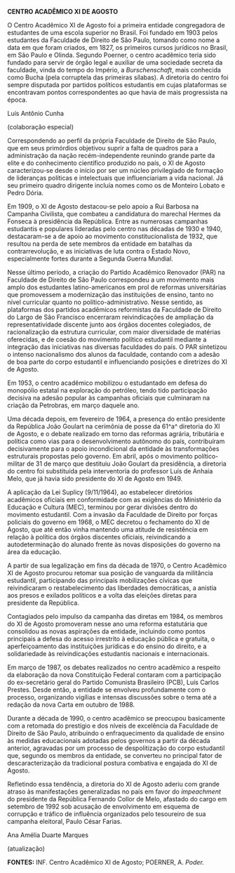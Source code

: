 **CENTRO ACADÊMICO XI DE AGOSTO**

O Centro Acadêmico XI de Agosto foi a primeira entidade congregadora de
estudantes de uma escola superior no Brasil. Foi fundado em 1903 pelos
estudantes da Faculdade de Direito de São Paulo, tomando como nome a
data em que foram criados, em 1827, os primeiros cursos jurídicos no
Brasil, em São Paulo e Olinda. Segundo Poerner, o centro acadêmico teria
sido fundado para servir de órgão legal e auxiliar de uma sociedade
secreta da faculdade, vinda do tempo do Império, a *Burschenschaft*,
mais conhecida como Bucha (pela corruptela das primeiras sílabas). A
diretoria do centro foi sempre disputada por partidos políticos
estudantis em cujas plataformas se encontravam pontos correspondentes ao
que havia de mais progressista na época.

Luís Antônio Cunha

(colaboração especial)

Correspondendo ao perfil da própria Faculdade de Direito de São Paulo,
que em seus primórdios objetivou suprir a falta de quadros para a
administração da nação recém-independente reunindo grande parte da elite
e do conhecimento científico produzido no país, o XI de Agosto
caracterizou-se desde o início por ser um núcleo privilegiado de
formação de lideranças políticas e intelectuais que influenciariam a
vida nacional. Já seu primeiro quadro dirigente incluía nomes como os de
Monteiro Lobato e Pedro Dória.

Em 1909, o XI de Agosto destacou-se pelo apoio a Rui Barbosa na Campanha
Civilista, que combateu a candidatura do marechal Hermes da Fonseca à
presidência da República. Entre as numerosas campanhas estudantis e
populares lideradas pelo centro nas décadas de 1930 e 1940,
destacaram-se a de apoio ao movimento constitucionalista de 1932, que
resultou na perda de sete membros da entidade em batalhas da
contrarrevolução, e as iniciativas de luta contra o Estado Novo,
especialmente fortes durante a Segunda Guerra Mundial.

Nesse último período, a criação do Partido Acadêmico Renovador (PAR) na
Faculdade de Direito de São Paulo correspondeu a um movimento mais amplo
dos estudantes latino-americanos em prol de reformas universitárias que
promovessem a modernização das instituições de ensino, tanto no nível
curricular quanto no político-administrativo. Nesse sentido, as
plataformas dos partidos acadêmicos reformistas da Faculdade de Direito
do Largo de São Francisco encerraram reivindicações de ampliação da
representatividade discente junto aos órgãos docentes colegiados, de
racionalização da estrutura curricular, com maior diversidade de
matérias oferecidas, e de coesão do movimento político estudantil
mediante a integração das iniciativas nas diversas faculdades do país. O
PAR sintetizou o intenso nacionalismo dos alunos da faculdade, contando
com a adesão de boa parte do corpo estudantil e influenciando posições e
diretrizes do XI de Agosto.

Em 1953, o centro acadêmico mobilizou o estudantado em defesa do
monopólio estatal na exploração do petróleo, tendo tido participação
decisiva na adesão popular às campanhas oficiais que culminaram na
criação da Petrobras, em março daquele ano.

Uma década depois, em fevereiro de 1964, a presença do então presidente
da República João Goulart na cerimônia de posse da 61^a^ diretoria do XI
de Agosto, e o debate realizado em torno das reformas agrária,
tributária e política como vias para o desenvolvimento autônomo do país,
contribuíram decisivamente para o apoio incondicional da entidade às
transformações estruturais propostas pelo governo. Em abril, após o
movimento político-militar de 31 de março que destituiu João Goulart da
presidência, a diretoria do centro foi substituída pela interventoria do
professor Luís de Anhaia Melo, que já havia sido presidente do XI de
Agosto em 1949.

A aplicação da Lei Suplicy (9/11/1964), ao estabelecer diretórios
acadêmicos oficiais em conformidade com as exigências do Ministério da
Educação e Cultura (MEC), terminou por gerar divisões dentro do
movimento estudantil. Com a invasão da Faculdade de Direito por forças
policiais do governo em 1968, o MEC decretou o fechamento do XI de
Agosto, que até então vinha mantendo uma atitude de resistência em
relação à política dos órgãos discentes oficiais, reivindicando a
autodeterminação do alunado frente às novas disposições do governo na
área da educação.

A partir de sua legalização em fins da década de 1970, o Centro
Acadêmico XI de Agosto procurou retomar sua posição de vanguarda da
militância estudantil, participando das principais mobilizações cívicas
que reivindicaram o restabelecimento das liberdades democráticas, a
anistia aos presos e exilados políticos e a volta das eleições diretas
para presidente da República.

Contagiados pelo impulso da campanha das diretas em 1984, os membros do
XI de Agosto promoveram nesse ano uma reforma estatutária que consolidou
as novas aspirações da entidade, incluindo como pontos principais a
defesa do acesso irrestrito à educação pública e gratuita, o
aperfeiçoamento das instituições jurídicas e do ensino do direito, e a
solidariedade às reivindicações estudantis nacionais e internacionais.

Em março de 1987, os debates realizados no centro acadêmico a respeito
da elaboração da nova Constituição Federal contaram com a participação
do ex-secretário geral do Partido Comunista Brasileiro (PCB), Luís
Carlos Prestes. Desde então, a entidade se envolveu profundamente com o
processo, organizando vigílias e intensas discussões sobre o tema até a
redação da nova Carta em outubro de 1988.

Durante a década de 1990, o centro acadêmico se preocupou basicamente
com a retomada do prestígio e dos níveis de excelência da Faculdade de
Direito de São Paulo, atribuindo o enfraquecimento da qualidade de
ensino às medidas educacionais adotadas pelos governos a partir da
década anterior, agravadas por um processo de despolitização do corpo
estudantil que, segundo os membros da entidade, se converteu no
principal fator de descaracterização da tradicional postura combativa e
engajada do XI de Agosto.

Refletindo essa tendência, a diretoria do XI de Agosto aderiu com grande
atraso às manifestações generalizadas no país em favor do *impeachment*
do presidente da República Fernando Collor de Melo, afastado do cargo em
setembro de 1992 sob acusação de envolvimento em esquema de corrupção e
tráfico de influência organizados pelo tesoureiro de sua campanha
eleitoral, Paulo César Farias.

Ana Amélia Duarte Marques

(atualização)

**FONTES:** INF. Centro Acadêmico XI de Agosto; POERNER, A. *Poder.*

